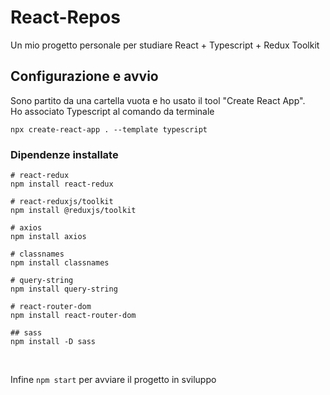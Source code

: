 # React-Repos

Un mio progetto personale per studiare React + Typescript + Redux Toolkit

## Configurazione e avvio 

Sono partito da una cartella vuota e ho usato il tool "Create React App". <br />
Ho associato Typescript al comando da terminale

```
npx create-react-app . --template typescript
```

### Dipendenze installate

```
# react-redux
npm install react-redux

# react-reduxjs/toolkit
npm install @reduxjs/toolkit

# axios
npm install axios

# classnames
npm install classnames

# query-string
npm install query-string

# react-router-dom
npm install react-router-dom

## sass
npm install -D sass 
```

<br />


Infine `npm start` per avviare il progetto in sviluppo